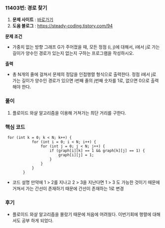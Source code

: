 
### 11403번: 경로 찾기

1. **문제 사이트** : [바로가기](https://www.acmicpc.net/problem/11403)
2. **도움 블로그** : https://steady-coding.tistory.com/94

**문제 조건**
- 가중치 없는 방향 그래프 G가 주어졌을 때, 모든 정점 (i, j)에 대해서, i에서 j로 가는 길이가 양수인 경로가 있는지 없는지 구하는 프로그램을 작성하시오.

**출력**  
- 총 N개의 줄에 걸쳐서 문제의 정답을 인접행렬 형식으로 출력한다. 정점 i에서 j로 가는 길이가 양수인 경로가 있으면 i번째 줄의 j번째 숫자를 1로, 없으면 0으로 출력해야 한다.

### 풀이
1. 플로이드 와샬 알고리즘을 이용해 거쳐가는 최단 거리를 구한다.

### 핵심 코드
```
 for (int k = 0; k < N; k++) {
            for (int i = 0; i < N; i++) {
                for (int j = 0; j < N; j++) {
                    if (graph[i][k] == 1 && graph[k][j] == 1) {
                        graph[i][j] = 1;
                    }
                }
            }
        }
```
- 코드 설명
만약에 1 > 2를 지나고 2 > 3을 지난다면 1 > 3 도 가능한 것이기 때문에
거쳐서 가는 간선이 존재하기 때문에 간선이 존재하는 1로 변경


### 후기
- 플로이드 와샬 알고리즘을 몰랐기 때문에 처음에 어려웠다. 이번기회에 행렬에 대해서도 공부 하게 되었다.
